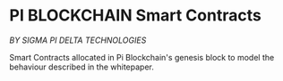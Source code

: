 # PI BLOCKCHAIN Smart Contracts
*BY SIGMA PI DELTA TECHNOLOGIES*

Smart Contracts allocated in Pi Blockchain's genesis block to model the behaviour described in the whitepaper.